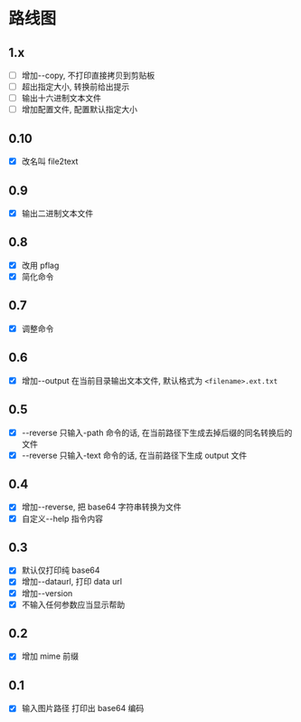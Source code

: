 # 路线图

## 1.x

- [ ] 增加--copy, 不打印直接拷贝到剪贴板
- [ ] 超出指定大小, 转换前给出提示
- [ ] 输出十六进制文本文件
- [ ] 增加配置文件, 配置默认指定大小

## 0.10

- [x] 改名叫 file2text

## 0.9

- [x] 输出二进制文本文件

## 0.8

- [x] 改用 pflag
- [x] 简化命令

## 0.7

- [x] 调整命令

## 0.6

- [x] 增加--output 在当前目录输出文本文件, 默认格式为 `<filename>.ext.txt`

## 0.5

- [x] --reverse 只输入-path 命令的话, 在当前路径下生成去掉后缀的同名转换后的文件
- [x] --reverse 只输入-text 命令的话, 在当前路径下生成 output 文件

## 0.4

- [x] 增加--reverse, 把 base64 字符串转换为文件
- [x] 自定义--help 指令内容

## 0.3

- [x] 默认仅打印纯 base64
- [x] 增加--dataurl, 打印 data url
- [x] 增加--version
- [x] 不输入任何参数应当显示帮助

## 0.2

- [x] 增加 mime 前缀

## 0.1

- [x] 输入图片路径 打印出 base64 编码
